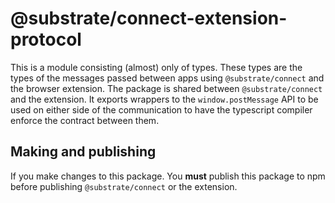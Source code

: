 # @substrate/connect-extension-protocol

This is a module consisting (almost) only of types.  These types are the types
of the messages passed between apps using `@substrate/connect` and the browser
extension.  The package is shared between `@substrate/connect` and the
extension.  It exports wrappers to the `window.postMessage` API to be used on
either side of the communication to have the typescript compiler enforce the
contract between them.

## Making and publishing

If you make changes to this package.  You **must** publish this package to npm
before publishing `@substrate/connect` or the extension.
